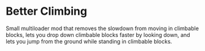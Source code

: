 # Better Climbing

Small multiloader mod that removes the slowdown from moving in climbable blocks,
lets you drop down climbable blocks faster by looking down, and lets you jump
from the ground while standing in climbable blocks.